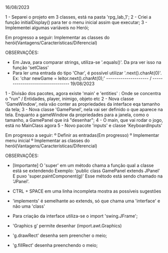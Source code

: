 16/08/2023

1 - Separei o projeto em 3 classes, está na pasta 'rpg_lab_1';
2 - Criei a função initialDisplay() para ter o menu inicial assim que executar;
3 - Implementei algumas variáveis no Herói;

Em progresso a seguir: Implementar as classes do herói(Vantagens/Características/Diferencial)


OBSERVAÇÕES:

- Em Java, para comparar strings, utiliza-se '.equals()'. Da pra ver isso na função 'setClass'
- Para ler uma entrada do tipo 'Char', é possível utilizar '.next().charAt(0)'. Ex: 'char newGame = leitor.next().charAt(0);'
--------------------- / ---------------------------------
19/08/2023

1 - Divisão dos pacotes, agora existe 'main' e 'entities' : Onde se concentra o "run" / Entidades, player, inimigo, objeto etc
2 - Nova classe 'GameWindow', nela vão conter as propriedades da interface eqa tamanho da tela;
3 - Nova classe 'GamePanel', nela vai ser definido o que aparece na tela. Enquanto a gameWindow da propriedades para a janela, como o tamanho, a GamePanel que irá "desenhar";
4 - O main, que vai rodar o jogo, está no MainClass agora
5 - Novo pacote 'inputs' e classe 'KeyboardInputs'

Em progresso a seguir:
º Definir as entradas(Em progresso)
º Implementar menu inicial
º Implementar as classes do herói(Vantagens/Características/Diferencial)

OBSERVAÇÕES:
- [Importante] O 'super' em um método chama a função qual a classe está se extendendo
Exemplo: 
'public class GamePanel extends JPanel'
E puxo 'super.paintComponent(g)'
Esse método está sendo chamado na 'JPanel'.
- CTRL + SPACE em uma linha incompleta mostra as possíveis sugestões
- 'implements' é semelhante ao extends, só que chama uma 'interface' e não uma 'class'

- Para criação da interface utiliza-se o import 'swing.JFrame';
- 'Graphics g' permite desenhar (import.awt.Graphics)
- 'g.drawRect' desenha sem preencher o meio;
- 'g.fillRect' desenha preenchendo o meio;